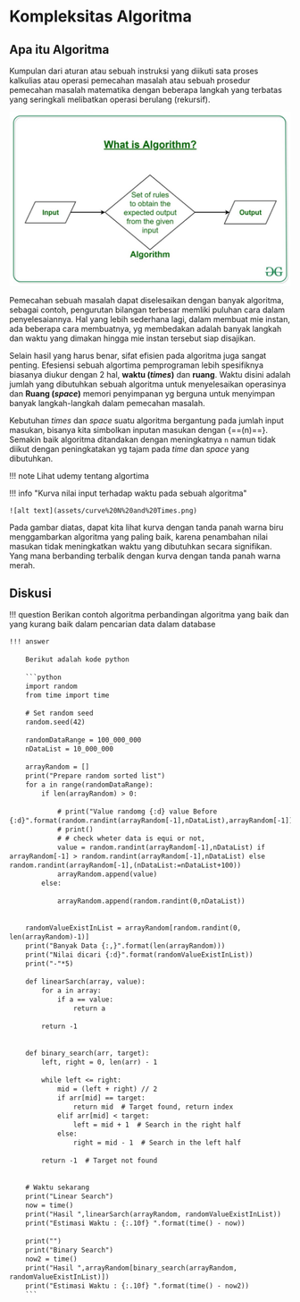 # Kompleksitas Algoritma

## Apa itu Algoritma

Kumpulan dari aturan atau sebuah instruksi yang diikuti sata proses kalkulias atau operasi pemecahan masalah  atau sebuah prosedur pemecahan masalah matematika dengan beberapa langkah yang terbatas yang seringkali melibatkan operasi berulang (rekursif).

![alt text](assets/algo.png)

Pemecahan sebuah masalah dapat diselesaikan dengan banyak algoritma, sebagai contoh, pengurutan bilangan terbesar memliki puluhan cara dalam penyelesaiannya. Hal yang lebih sederhana lagi, dalam membuat mie instan, ada beberapa cara membuatnya, yg membedakan adalah banyak langkah dan waktu yang dimakan hingga mie instan tersebut siap disajikan.

Selain hasil yang harus benar, sifat efisien pada algoritma juga sangat penting. Efesiensi sebuah algortima pemprograman lebih spesifiknya biasanya diukur dengan 2 hal, **waktu (_times_)** dan **ruang**. Waktu disini adalah jumlah yang dibutuhkan sebuah algoritma untuk menyelesaikan operasinya dan **Ruang (_space_)** memori penyimpanan yg berguna untuk menyimpan banyak langkah-langkah dalam pemecahan masalah.

Kebutuhan _times_ dan _space_ suatu algoritma bergantung pada jumlah input masukan, bisanya kita simbolkan inputan masukan dengan {==(n)==}. Semakin baik algoritma ditandakan dengan meningkatnya `n` namun tidak diikut dengan peningkatakan yg tajam pada _time_ dan _space_ yang dibutuhkan.

!!! note
    Lihat udemy tentang algortima


!!! info "Kurva nilai input terhadap waktu pada sebuah algoritma"

    ![alt text](assets/curve%20N%20and%20Times.png)

Pada gambar diatas, dapat kita lihat kurva dengan tanda panah warna biru menggambarkan algoritma yang paling baik, karena penambahan nilai masukan tidak meningkatkan waktu yang dibutuhkan secara signifikan. Yang mana berbanding terbalik dengan kurva dengan tanda panah warna merah.

## Diskusi

!!! question 
    Berikan contoh algoritma perbandingan algoritma yang baik dan yang kurang baik dalam pencarian data dalam database

    !!! answer
        
        Berikut adalah kode python 

        ```python
        import random
        from time import time

        # Set random seed
        random.seed(42)

        randomDataRange = 100_000_000
        nDataList = 10_000_000

        arrayRandom = []
        print("Prepare random sorted list")
        for a in range(randomDataRange):
            if len(arrayRandom) > 0:

                # print("Value randomg {:d} value Before {:d}".format(random.randint(arrayRandom[-1],nDataList),arrayRandom[-1]))
                # print()
                # # check wheter data is equi or not,
                value = random.randint(arrayRandom[-1],nDataList) if arrayRandom[-1] > random.randint(arrayRandom[-1],nDataList) else random.randint(arrayRandom[-1],(nDataList:=nDataList+100))
                arrayRandom.append(value)
            else:

                arrayRandom.append(random.randint(0,nDataList))


        randomValueExistInList = arrayRandom[random.randint(0, len(arrayRandom)-1)]
        print("Banyak Data {:,}".format(len(arrayRandom)))
        print("Nilai dicari {:d}".format(randomValueExistInList))
        print("-"*5)

        def linearSarch(array, value):
            for a in array:
                if a == value:
                    return a
                
            return -1


        def binary_search(arr, target):
            left, right = 0, len(arr) - 1
            
            while left <= right:
                mid = (left + right) // 2
                if arr[mid] == target:
                    return mid  # Target found, return index
                elif arr[mid] < target:
                    left = mid + 1  # Search in the right half
                else:
                    right = mid - 1  # Search in the left half
                    
            return -1  # Target not found


        # Waktu sekarang
        print("Linear Search")
        now = time()
        print("Hasil ",linearSarch(arrayRandom, randomValueExistInList))
        print("Estimasi Waktu : {:.10f} ".format(time() - now))

        print("")
        print("Binary Search")
        now2 = time()
        print("Hasil ",arrayRandom[binary_search(arrayRandom, randomValueExistInList)])
        print("Estimasi Waktu : {:.10f} ".format(time() - now2))
        ```